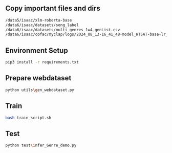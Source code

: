 ## Copy important files and dirs

```bash
/data5/isaac/xlm-roberta-base
/data6/isaac/datasets/song_label
/data6/isaac/datasets/multi_genres_1w4_genList.csv
/data6/isaac/cofac/myclap/logs/2024_08_13-16_41_48-model_HTSAT-base-lr_0.0001-b_80-j_6-p_fp32/
```

## Environment Setup
```bash
pip3 install -r requirements.txt
```

## Prepare webdataset
```bash
python utils\gen_webdataset.py
```

## Train
```bash
bash train_script.sh
```
## Test
```bash
python test\infer_Genre_demo.py
```
